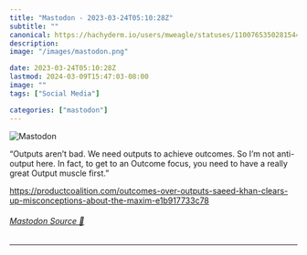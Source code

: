 ```yaml
---
title: "Mastodon - 2023-03-24T05:10:28Z"
subtitle: ""
canonical: https://hachyderm.io/users/mweagle/statuses/110076535028154469
description:
image: "/images/mastodon.png"

date: 2023-03-24T05:10:28Z
lastmod: 2024-03-09T15:47:03-08:00
image: ""
tags: ["Social Media"]

categories: ["mastodon"]
---
```

![Mastodon](/images/mastodon.png)

<p>“Outputs aren’t bad. We need outputs to achieve outcomes. So I’m not anti-output here. In fact, to get to an Outcome focus, you need to have a really great Output muscle first.”</p><p><a href="https://productcoalition.com/outcomes-over-outputs-saeed-khan-clears-up-misconceptions-about-the-maxim-e1b917733c78" target="_blank" rel="nofollow noopener noreferrer" translate="no"><span class="invisible">https://</span><span class="ellipsis">productcoalition.com/outcomes-</span><span class="invisible">over-outputs-saeed-khan-clears-up-misconceptions-about-the-maxim-e1b917733c78</span></a></p>


###### [Mastodon Source 🐘](https://hachyderm.io/@mweagle/110076535028154469)

___
